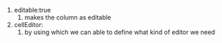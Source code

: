1. editable:true
	1. makes the column as editable
2. cellEditor:
	1. by using which we can able to define what kind of editor we need